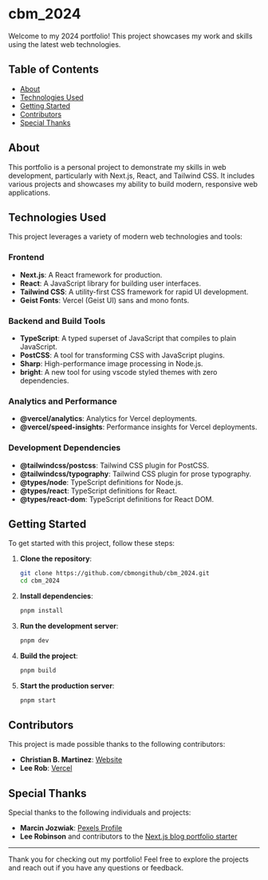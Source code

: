 # cbm_2024
Welcome to my 2024 portfolio! This project showcases my work and skills using the latest web technologies.

## Table of Contents
- [About](#about)
- [Technologies Used](#technologies-used)
- [Getting Started](#getting-started)
- [Contributors](#contributors)
- [Special Thanks](#special-thanks)

## About
This portfolio is a personal project to demonstrate my skills in web development, particularly with Next.js, React, and Tailwind CSS. It includes various projects and showcases my ability to build modern, responsive web applications.

## Technologies Used
This project leverages a variety of modern web technologies and tools:

### Frontend
- **Next.js**: A React framework for production.
- **React**: A JavaScript library for building user interfaces.
- **Tailwind CSS**: A utility-first CSS framework for rapid UI development.
- **Geist Fonts**: Vercel (Geist UI) sans and mono fonts.

### Backend and Build Tools
- **TypeScript**: A typed superset of JavaScript that compiles to plain JavaScript.
- **PostCSS**: A tool for transforming CSS with JavaScript plugins.
- **Sharp**: High-performance image processing in Node.js.
- **bright**: A new tool for using vscode styled themes with zero dependencies.

### Analytics and Performance
- **@vercel/analytics**: Analytics for Vercel deployments.
- **@vercel/speed-insights**: Performance insights for Vercel deployments.

### Development Dependencies
- **@tailwindcss/postcss**: Tailwind CSS plugin for PostCSS.
- **@tailwindcss/typography**: Tailwind CSS plugin for prose typography.
- **@types/node**: TypeScript definitions for Node.js.
- **@types/react**: TypeScript definitions for React.
- **@types/react-dom**: TypeScript definitions for React DOM.

## Getting Started
To get started with this project, follow these steps:

1. **Clone the repository**:
    ```bash
    git clone https://github.com/cbmongithub/cbm_2024.git
    cd cbm_2024
    ```

2. **Install dependencies**:
    ```bash
    pnpm install
    ```

3. **Run the development server**:
    ```bash
    pnpm dev
    ```

4. **Build the project**:
    ```bash
    pnpm build
    ```

5. **Start the production server**:
    ```bash
    pnpm start
    ```

## Contributors
This project is made possible thanks to the following contributors:

- **Christian B. Martinez**: [Website](https://christianbmartinez.com)
- **Lee Rob**: [Vercel](https://vercel.com)

## Special Thanks
Special thanks to the following individuals and projects:

- **Marcin Jozwiak**: [Pexels Profile](https://www.pexels.com/@marcin-jozwiak-199600/)
- **Lee Robinson** and contributors to the [Next.js blog portfolio starter](https://github.com/vercel/examples/tree/main/solutions/blog)

---

Thank you for checking out my portfolio! Feel free to explore the projects and reach out if you have any questions or feedback.
